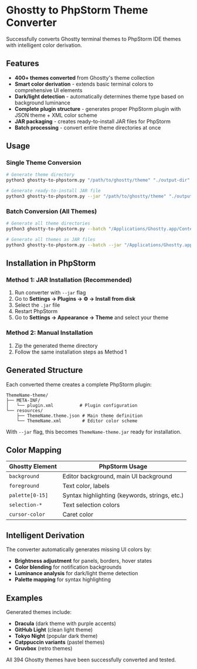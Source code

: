 # Ghostty to PhpStorm Theme Converter

Successfully converts Ghostty terminal themes to PhpStorm IDE themes with intelligent color derivation.

## Features

- **400+ themes converted** from Ghostty's theme collection
- **Smart color derivation** - extends basic terminal colors to comprehensive UI elements
- **Dark/light detection** - automatically determines theme type based on background luminance
- **Complete plugin structure** - generates proper PhpStorm plugin with JSON theme + XML color scheme
- **JAR packaging** - creates ready-to-install JAR files for PhpStorm
- **Batch processing** - convert entire theme directories at once

## Usage

### Single Theme Conversion
```bash
# Generate theme directory
python3 ghostty-to-phpstorm.py "/path/to/ghostty/theme" "./output-dir"

# Generate ready-to-install JAR file
python3 ghostty-to-phpstorm.py --jar "/path/to/ghostty/theme" "./output-dir"
```

### Batch Conversion (All Themes)
```bash
# Generate all theme directories
python3 ghostty-to-phpstorm.py --batch "/Applications/Ghostty.app/Contents/Resources/ghostty/themes" "./all-themes"

# Generate all themes as JAR files
python3 ghostty-to-phpstorm.py --batch --jar "/Applications/Ghostty.app/Contents/Resources/ghostty/themes" "./jar-themes"
```

## Installation in PhpStorm

### Method 1: JAR Installation (Recommended)
1. Run converter with `--jar` flag
2. Go to **Settings → Plugins → ⚙️ → Install from disk**
3. Select the `.jar` file
4. Restart PhpStorm
5. Go to **Settings → Appearance → Theme** and select your theme

### Method 2: Manual Installation
1. Zip the generated theme directory
2. Follow the same installation steps as Method 1

## Generated Structure

Each converted theme creates a complete PhpStorm plugin:

```
ThemeName-theme/
├── META-INF/
│   └── plugin.xml          # Plugin configuration
└── resources/
    ├── ThemeName.theme.json # Main theme definition
    └── ThemeName.xml        # Editor color scheme
```

With `--jar` flag, this becomes `ThemeName-theme.jar` ready for installation.

## Color Mapping

| Ghostty Element | PhpStorm Usage |
|----------------|----------------|
| `background` | Editor background, main UI background |
| `foreground` | Text color, labels |
| `palette[0-15]` | Syntax highlighting (keywords, strings, etc.) |
| `selection-*` | Text selection colors |
| `cursor-color` | Caret color |

## Intelligent Derivation

The converter automatically generates missing UI colors by:
- **Brightness adjustment** for panels, borders, hover states
- **Color blending** for notification backgrounds
- **Luminance analysis** for dark/light theme detection
- **Palette mapping** for syntax highlighting

## Examples

Generated themes include:
- **Dracula** (dark theme with purple accents)
- **GitHub Light** (clean light theme)
- **Tokyo Night** (popular dark theme)
- **Catppuccin variants** (pastel themes)
- **Gruvbox** (retro themes)

All 394 Ghostty themes have been successfully converted and tested.